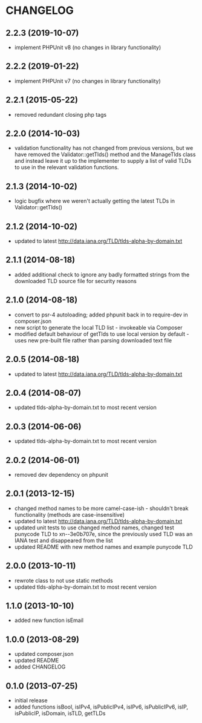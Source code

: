 CHANGELOG
=========

2.2.3 (2019-10-07)
------------------

* implement PHPUnit v8 (no changes in library functionality)

2.2.2 (2019-01-22)
------------------

* implement PHPUnit v7 (no changes in library functionality)

2.2.1 (2015-05-22)
------------------

* removed redundant closing php tags

2.2.0 (2014-10-03)
------------------

* validation functionality has not changed from previous versions, but we have removed the Validator::getTlds() method
and the ManageTlds class and instead leave it up to the implementer to supply a list of valid TLDs to use in the
relevant validation functions.

2.1.3 (2014-10-02)
------------------

* logic bugfix where we weren't actually getting the latest TLDs in Validator::getTlds()

2.1.2 (2014-10-02)
------------------

* updated to latest http://data.iana.org/TLD/tlds-alpha-by-domain.txt

2.1.1 (2014-08-18)
------------------

* added additional check to ignore any badly formatted strings from the downloaded TLD source file for security reasons

2.1.0 (2014-08-18)
------------------

* convert to psr-4 autoloading; added phpunit back in to require-dev in composer.json
* new script to generate the local TLD list - invokeable via Composer
* modified default behaviour of getTlds to use local version by default - uses new pre-built file rather than parsing
downloaded text file

2.0.5 (2014-08-18)
------------------

* updated to latest http://data.iana.org/TLD/tlds-alpha-by-domain.txt

2.0.4 (2014-08-07)
------------------

* updated tlds-alpha-by-domain.txt to most recent version

2.0.3 (2014-06-06)
------------------

* updated tlds-alpha-by-domain.txt to most recent version

2.0.2 (2014-06-01)
------------------

* removed dev dependency on phpunit

2.0.1 (2013-12-15)
------------------

* changed method names to be more camel-case-ish - shouldn't break functionality (methods are case-insensitive)
* updated to latest http://data.iana.org/TLD/tlds-alpha-by-domain.txt
* updated unit tests to use changed method names, changed test punycode TLD to xn--3e0b707e, since the previously used
  TLD was an IANA test and disappeared from the list
* updated README with new method names and example punycode TLD

2.0.0 (2013-10-11)
------------------

* rewrote class to not use static methods
* updated tlds-alpha-by-domain.txt to most recent version

1.1.0 (2013-10-10)
------------------

* added new function isEmail

1.0.0 (2013-08-29)
------------------

* updated composer.json
* updated README
* added CHANGELOG

0.1.0 (2013-07-25)
------------------

* initial release
* added functions isBool, isIPv4, isPublicIPv4, isIPv6, isPublicIPv6, isIP, isPublicIP, isDomain, isTLD, getTLDs

